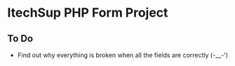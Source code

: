 # ItechSup PHP Form Project

## To Do
* Find out why everything is broken when all the fields are correctly (-__-')  